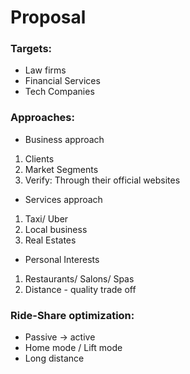 # Proposal

### Targets:
* Law firms
* Financial Services
*	Tech Companies

### Approaches:
* Business approach
1. Clients
2. Market Segments
3. Verify: Through their official websites
* Services approach
1. Taxi/ Uber 
2. Local business
3. Real Estates
* Personal Interests
1. Restaurants/ Salons/ Spas
2. Distance - quality trade off

### Ride-Share optimization:
* Passive -> active
* Home mode / Lift mode
* Long distance 

